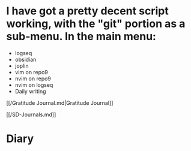 # I have got a pretty decent script working, with the "git" portion as a sub-menu. In the main menu:

- logseq
- obsidian
- joplin
- vim on repo9
- nvim on repo9
- nvim on logseq
- Daily writing

[[/Gratitude Journal.md|Gratitude Journal]]

[[/SD-Journals.md]] 

# Diary 
 

